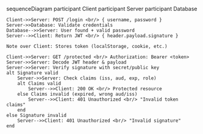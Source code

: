 sequenceDiagram
    participant Client
    participant Server
    participant Database

    Client->>Server: POST /login <br/> { username, password }
    Server->>Database: Validate credentials
    Database-->>Server: User found + valid password
    Server-->>Client: Return JWT <br/> { header.payload.signature }

    Note over Client: Stores token (localStorage, cookie, etc.)

    Client->>Server: GET /protected <br/> Authorization: Bearer <token>
    Server->>Server: Decode JWT header & payload
    Server->>Server: Verify signature with secret/public key
    alt Signature valid
        Server->>Server: Check claims (iss, aud, exp, role)
        alt Claims valid
            Server-->>Client: 200 OK <br/> Protected resource
        else Claims invalid (expired, wrong aud/iss)
            Server-->>Client: 401 Unauthorized <br/> "Invalid token claims"
        end
    else Signature invalid
        Server-->>Client: 401 Unauthorized <br/> "Invalid signature"
    end
